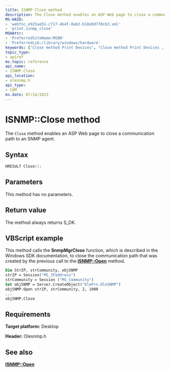 ```yaml
---
title: ISNMP Close method
description: The Close method enables an ASP Web page to close a communication path to an SNMP agent.
MS-HAID:
- 'webfnc_e925ae51-c717-4b4f-8ab2-b18e9d770c63.xml'
- 'print.isnmp_close'
MSHAttr:
- 'PreferredSiteName:MSDN'
- 'PreferredLib:/library/windows/hardware'
keywords: ["Close method Print Devices", "Close method Print Devices , ISNMP interface", "ISNMP interface Print Devices , Close method"]
topic_type:
- apiref
ms.topic: reference
api_name:
- ISNMP.Close
api_location:
- olesnmp.h
api_type:
- COM
ms.date: 07/14/2023
---
```


# ISNMP::Close method

The `Close` method enables an ASP Web page to close a communication path to an SNMP agent.

## Syntax

```cpp
HRESULT Close();
```

## Parameters

This method has no parameters.

## Return value

The method always returns S_OK.

## VBScript example

This method calls the **SnmpMgrClose** function, which is described in the Windows SDK documentation, to close the communication path that was created by the previous call to the [**ISNMP::Open**](isnmp-open.md) method.

```vb
Dim StrIP, strCommunity, objSNMP
strIP = Session("MS_IPaddress")
strCommunity = Session ("MS_Community")
Set objSNMP = Server.CreateObject("OlePrn.OleSNMP")
objSNMP.Open strIP, strCommunity, 2, 1000
...
objSNMP.Close
```

## Requirements

**Target platform:** Desktop

**Header:** Olesnmp.h

## See also

[**ISNMP::Open**](isnmp-open.md)
